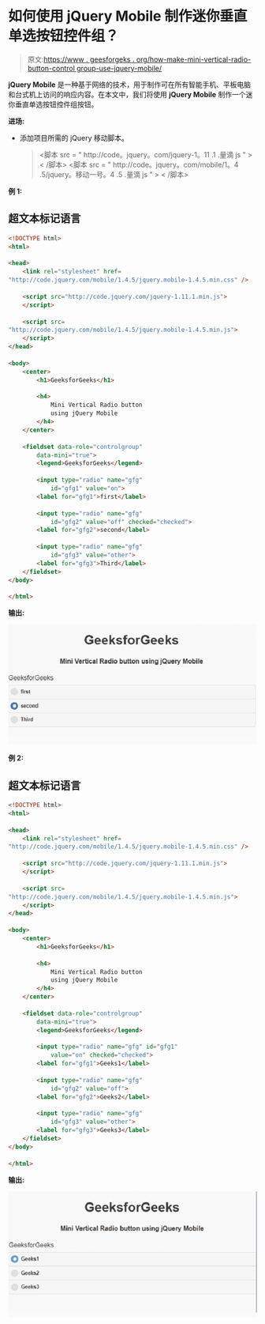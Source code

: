 # 如何使用 jQuery Mobile 制作迷你垂直单选按钮控件组？

> 原文:[https://www . geesforgeks . org/how-make-mini-vertical-radio-button-control group-use-jquery-mobile/](https://www.geeksforgeeks.org/how-to-make-mini-vertical-radio-button-controlgroups-using-jquery-mobile/)

**jQuery Mobile** 是一种基于网络的技术，用于制作可在所有智能手机、平板电脑和台式机上访问的响应内容。在本文中，我们将使用 **jQuery Mobile** 制作一个迷你垂直单选按钮控件组按钮。

**进场:**

*   添加项目所需的 jQuery 移动脚本。

    > <link rel="”stylesheet”" href="”http://code.jquery.com/mobile/1.4.5/jquery.mobile-1.4.5.min.css”">
    > <脚本 src = " http://code。jquery。com/jquery-1。11 .1 .量滴 js " > < /脚本>
    > <脚本 src = " http://code。jquery。com/mobile/1。4 .5/jquery。移动一号。4 .5 .量滴 js " > < /脚本>

**例 1:**

## 超文本标记语言

```html
<!DOCTYPE html>
<html>

<head>
    <link rel="stylesheet" href=
"http://code.jquery.com/mobile/1.4.5/jquery.mobile-1.4.5.min.css" />

    <script src="http://code.jquery.com/jquery-1.11.1.min.js">
    </script>

    <script src=
"http://code.jquery.com/mobile/1.4.5/jquery.mobile-1.4.5.min.js">
    </script>
</head>

<body>
    <center>
        <h1>GeeksforGeeks</h1>

        <h4>
            Mini Vertical Radio button 
            using jQuery Mobile
        </h4>
    </center>

    <fieldset data-role="controlgroup" 
        data-mini="true">
        <legend>GeeksforGeeks</legend>

        <input type="radio" name="gfg" 
            id="gfg1" value="on">
        <label for="gfg1">first</label>

        <input type="radio" name="gfg" 
            id="gfg2" value="off" checked="checked">
        <label for="gfg2">second</label>

        <input type="radio" name="gfg" 
            id="gfg3" value="other">
        <label for="gfg3">Third</label>
    </fieldset>
</body>

</html> 
```

**输出:**

![](img/3fc3074fc594b430e0dd489abb247147.png)

**例 2:**

## 超文本标记语言

```html
<!DOCTYPE html>
<html>

<head>
    <link rel="stylesheet" href=
"http://code.jquery.com/mobile/1.4.5/jquery.mobile-1.4.5.min.css" />

    <script src="http://code.jquery.com/jquery-1.11.1.min.js">
    </script>

    <script src=
"http://code.jquery.com/mobile/1.4.5/jquery.mobile-1.4.5.min.js">
    </script>
</head>

<body>
    <center>
        <h1>GeeksforGeeks</h1>

        <h4>
            Mini Vertical Radio button 
            using jQuery Mobile
        </h4>
    </center>

    <fieldset data-role="controlgroup" 
        data-mini="true">
        <legend>GeeksforGeeks</legend>

        <input type="radio" name="gfg" id="gfg1" 
            value="on" checked="checked">
        <label for="gfg1">Geeks1</label>

        <input type="radio" name="gfg" 
            id="gfg2" value="off">
        <label for="gfg2">Geeks2</label>

        <input type="radio" name="gfg" 
            id="gfg3" value="other">
        <label for="gfg3">Geeks3</label>
    </fieldset>
</body>

</html>
```

**输出:**

![](img/67b35a9a513db224b3cded4b1f652d4c.png)